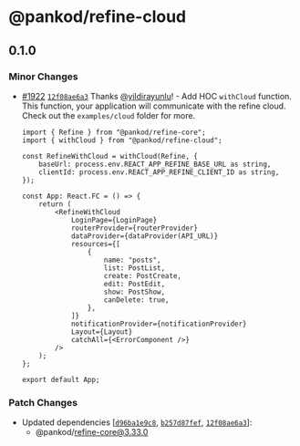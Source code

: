 # @pankod/refine-cloud

## 0.1.0

### Minor Changes

-   [#1922](https://github.com/pankod/refine/pull/1922) [`12f08ae6a3`](https://github.com/pankod/refine/commit/12f08ae6a3755487cd0e4f498b7fc3c2a9488c58) Thanks [@yildirayunlu](https://github.com/yildirayunlu)! - Add HOC `withCloud` function. This function, your application will communicate with the refine cloud. Check out the `examples/cloud` folder for more.

    ```
    import { Refine } from "@pankod/refine-core";
    import { withCloud } from "@pankod/refine-cloud";

    const RefineWithCloud = withCloud(Refine, {
        baseUrl: process.env.REACT_APP_REFINE_BASE_URL as string,
        clientId: process.env.REACT_APP_REFINE_CLIENT_ID as string,
    });

    const App: React.FC = () => {
        return (
            <RefineWithCloud
                LoginPage={LoginPage}
                routerProvider={routerProvider}
                dataProvider={dataProvider(API_URL)}
                resources={[
                    {
                        name: "posts",
                        list: PostList,
                        create: PostCreate,
                        edit: PostEdit,
                        show: PostShow,
                        canDelete: true,
                    },
                ]}
                notificationProvider={notificationProvider}
                Layout={Layout}
                catchAll={<ErrorComponent />}
            />
        );
    };

    export default App;
    ```

### Patch Changes

-   Updated dependencies [[`d96ba1e9c8`](https://github.com/pankod/refine/commit/d96ba1e9c88724ee0b0d828bc4589befcb7a783d), [`b257d87fef`](https://github.com/pankod/refine/commit/b257d87fef4e8572e4c463894e9d79af96d78184), [`12f08ae6a3`](https://github.com/pankod/refine/commit/12f08ae6a3755487cd0e4f498b7fc3c2a9488c58)]:
    -   @pankod/refine-core@3.33.0
